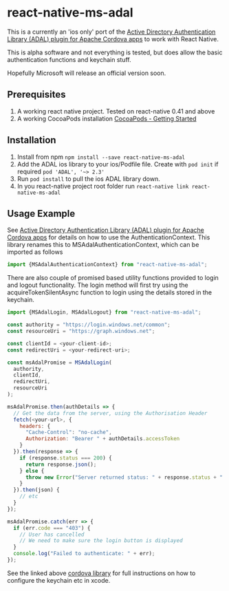 # react-native-ms-adal

This is a currently an 'ios only' port of the [Active Directory Authentication Library (ADAL) plugin for Apache Cordova apps](https://github.com/AzureAD/azure-activedirectory-library-for-cordova) to work with React Native.

This is alpha software and not everything is tested, but does allow the basic authentication functions and keychain stuff.

Hopefully Microsoft will release an official version soon.

## Prerequisites

1. A working react native project.  Tested on react-native 0.41 and above
2. A working CocoaPods installation [CocoaPods - Getting Started](https://guides.cocoapods.org/using/getting-started.html)

## Installation

1. Install from npm `npm install --save react-native-ms-adal`
2. Add the ADAL ios library to your ios/Podfile file.  Create with `pod init` if required `pod 'ADAL', '~> 2.3'`
3. Run `pod install` to pull the ios ADAL library down.
4. In you react-native project root folder run `react-native link react-native-ms-adal`

## Usage Example

See [Active Directory Authentication Library (ADAL) plugin for Apache Cordova apps](https://github.com/AzureAD/azure-activedirectory-library-for-cordova) for details on how to use the AuthenticationContext.  This library renames this to MSAdalAuthenticationContext, which can be imported as follows

```javascript
import {MSAdalAuthenticationContext} from "react-native-ms-adal";
```

There are also couple of promised based utility functions provided to login and logout functionality. The login method will first try using the acquireTokenSilentAsync function to login using the details stored in the keychain.

```javascript
import {MSAdalLogin, MSAdalLogout} from "react-native-ms-adal";

const authority = "https://login.windows.net/common";
const resourceUri = "https://graph.windows.net";

const clientId = <your-client-id>;
const redirectUri = <your-redirect-uri>;

const msAdalPromise = MSAdalLogin(
  authority,
  clientId,
  redirectUri,
  resourceUri
);

msAdalPromise.then(authDetails => {
  // Get the data from the server, using the Authorisation Header
  fetch(<your-url>, {
    headers: {
      "Cache-Control": "no-cache",
      Authorization: "Bearer " + authDetails.accessToken
    }
  }).then(response => {
    if (response.status === 200) {
      return response.json();
    } else {
      throw new Error("Server returned status: " + response.status + ": " + response.statusText );
    }
  }).then(json) {
    // etc
  }
});

msAdalPromise.catch(err => {
  if (err.code === "403") {
    // User has cancelled
    // We need to make sure the login button is displayed
  }
  console.log("Failed to authenticate: " + err);
});

```


See the linked above [cordova library](https://github.com/AzureAD/azure-activedirectory-library-for-cordova) for full instructions on how to configure the keychain etc in xcode.

